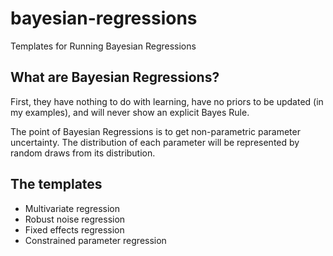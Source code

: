 # bayesian-regressions
Templates for Running Bayesian Regressions

## What are Bayesian Regressions?

First, they have nothing to do with learning, have no priors to be updated (in my examples), and will never show an explicit Bayes Rule.

The point of Bayesian Regressions is to get non-parametric parameter uncertainty.  The distribution of each parameter will be represented by random draws from its distribution.

## The templates

 - Multivariate regression
 - Robust noise regression
 - Fixed effects regression
 - Constrained parameter regression
